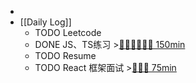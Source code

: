 -
- [[Daily Log]]
	- TODO Leetcode
	- DONE JS、TS练习 >[🍅🍅🍅🍅🍅🍅 150min](#agenda-pomo://?t=f-1692002539281-1500%2Cf-1692008190423-1500%2Cf-1692010521491-1500%2Cf-1692023580346-1500%2Cf-1692067109422-1500%2Cf-1692083239315-1500)
	- TODO Resume
	- TODO React 框架面试 >[🍅🍅🍅 75min](#agenda-pomo://?t=f-1692089315593-1500%2Cf-1692090821500-1500%2Cf-1692093230002-1500)